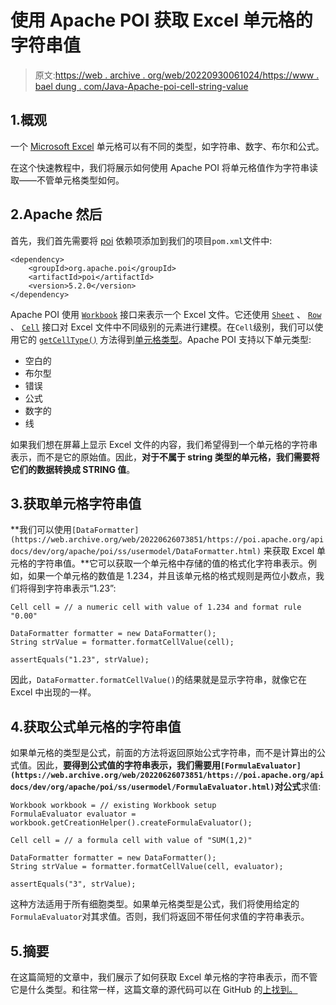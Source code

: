 # 使用 Apache POI 获取 Excel 单元格的字符串值

> 原文:[https://web . archive . org/web/20220930061024/https://www . bael dung . com/Java-Apache-poi-cell-string-value](https://web.archive.org/web/20220930061024/https://www.baeldung.com/java-apache-poi-cell-string-value)

## 1.概观

一个 [Microsoft Excel](/web/20220626073851/https://www.baeldung.com/java-microsoft-excel) 单元格可以有不同的类型，如字符串、数字、布尔和公式。

在这个快速教程中，我们将展示如何使用 Apache POI 将单元格值作为字符串读取——不管单元格类型如何。

## 2.Apache 然后

首先，我们首先需要将 [poi](https://web.archive.org/web/20220626073851/https://search.maven.org/search?q=g:org.apache.poi%20a:poi) 依赖项添加到我们的项目`pom.xml`文件中:

```
<dependency>
    <groupId>org.apache.poi</groupId>
    <artifactId>poi</artifactId>
    <version>5.2.0</version>
</dependency>
```

Apache POI 使用 [`Workbook`](https://web.archive.org/web/20220626073851/https://poi.apache.org/apidocs/dev/org/apache/poi/ss/usermodel/Workbook.html) 接口来表示一个 Excel 文件。它还使用 [`Sheet`](https://web.archive.org/web/20220626073851/https://poi.apache.org/apidocs/dev/org/apache/poi/ss/usermodel/Sheet.html) 、 [`Row`](https://web.archive.org/web/20220626073851/https://poi.apache.org/apidocs/dev/org/apache/poi/ss/usermodel/Row.html) 、 [`Cell`](https://web.archive.org/web/20220626073851/https://poi.apache.org/apidocs/dev/org/apache/poi/ss/usermodel/Cell.html) 接口对 Excel 文件中不同级别的元素进行建模。在`Cell`级别，我们可以使用它的 [`getCellType()`](https://web.archive.org/web/20220626073851/https://poi.apache.org/apidocs/dev/org/apache/poi/ss/usermodel/Cell.html#getCellType--) 方法得到[单元格类型](https://web.archive.org/web/20220626073851/https://poi.apache.org/apidocs/dev/org/apache/poi/ss/usermodel/CellType.html)。Apache POI 支持以下单元类型:

*   空白的
*   布尔型
*   错误
*   公式
*   数字的
*   线

如果我们想在屏幕上显示 Excel 文件的内容，我们希望得到一个单元格的字符串表示，而不是它的原始值。因此，**对于不属于 string 类型的单元格，我们需要将它们的数据转换成 STRING 值**。

## 3.获取单元格字符串值

**我们可以使用`[DataFormatter](https://web.archive.org/web/20220626073851/https://poi.apache.org/apidocs/dev/org/apache/poi/ss/usermodel/DataFormatter.html)` 来获取 Excel 单元格的字符串值。**它可以获取一个单元格中存储的值的格式化字符串表示。例如，如果一个单元格的数值是 1.234，并且该单元格的格式规则是两位小数点，我们将得到字符串表示“1.23”:

```
Cell cell = // a numeric cell with value of 1.234 and format rule "0.00"

DataFormatter formatter = new DataFormatter();
String strValue = formatter.formatCellValue(cell);

assertEquals("1.23", strValue);
```

因此，`DataFormatter.formatCellValue()`的结果就是显示字符串，就像它在 Excel 中出现的一样。

## 4.获取公式单元格的字符串值

如果单元格的类型是公式，前面的方法将返回原始公式字符串，而不是计算出的公式值。因此，**要得到公式值的字符串表示，我们需要用`[FormulaEvaluator](https://web.archive.org/web/20220626073851/https://poi.apache.org/apidocs/dev/org/apache/poi/ss/usermodel/FormulaEvaluator.html)`对公式**求值:

```
Workbook workbook = // existing Workbook setup
FormulaEvaluator evaluator = workbook.getCreationHelper().createFormulaEvaluator();

Cell cell = // a formula cell with value of "SUM(1,2)"

DataFormatter formatter = new DataFormatter();
String strValue = formatter.formatCellValue(cell, evaluator);

assertEquals("3", strValue);
```

这种方法适用于所有细胞类型。如果单元格类型是公式，我们将使用给定的`FormulaEvaluator`对其求值。否则，我们将返回不带任何求值的字符串表示。

## 5.摘要

在这篇简短的文章中，我们展示了如何获取 Excel 单元格的字符串表示，而不管它是什么类型。和往常一样，这篇文章的源代码可以在 GitHub 的[上找到。](https://web.archive.org/web/20220626073851/https://github.com/eugenp/tutorials/tree/master/apache-poi)